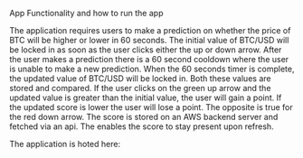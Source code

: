 App Functionality and how to run the app

The application requires users to make a prediction on whether the price of BTC will be higher or lower in 60 seconds.  The initial value of BTC/USD will be locked in as soon as the user clicks either the up or down arrow. After the user makes a prediction there is a 60 second cooldown where the user is unable to make a new prediction. When the 60 seconds timer is complete, the updated value of BTC/USD will be locked in. Both these values are stored and compared. If the user clicks on the green up arrow and the updated value is greater than the initial value, the user will gain a point. If the updated score is lower the user will lose a point. The opposite is true for the red down arrow. The score is stored on an AWS backend server and fetched via an api. The enables the score to stay present upon refresh.

The application is hoted here:
